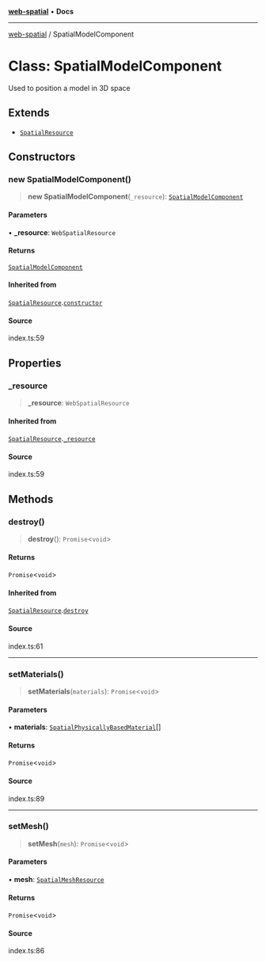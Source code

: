 [**web-spatial**](../README.md) • **Docs**

***

[web-spatial](../globals.md) / SpatialModelComponent

# Class: SpatialModelComponent

Used to position a model in 3D space

## Extends

- [`SpatialResource`](SpatialResource.md)

## Constructors

### new SpatialModelComponent()

> **new SpatialModelComponent**(`_resource`): [`SpatialModelComponent`](SpatialModelComponent.md)

#### Parameters

• **\_resource**: `WebSpatialResource`

#### Returns

[`SpatialModelComponent`](SpatialModelComponent.md)

#### Inherited from

[`SpatialResource`](SpatialResource.md).[`constructor`](SpatialResource.md#constructors)

#### Source

index.ts:59

## Properties

### \_resource

> **\_resource**: `WebSpatialResource`

#### Inherited from

[`SpatialResource`](SpatialResource.md).[`_resource`](SpatialResource.md#_resource)

#### Source

index.ts:59

## Methods

### destroy()

> **destroy**(): `Promise`\<`void`\>

#### Returns

`Promise`\<`void`\>

#### Inherited from

[`SpatialResource`](SpatialResource.md).[`destroy`](SpatialResource.md#destroy)

#### Source

index.ts:61

***

### setMaterials()

> **setMaterials**(`materials`): `Promise`\<`void`\>

#### Parameters

• **materials**: [`SpatialPhysicallyBasedMaterial`](SpatialPhysicallyBasedMaterial.md)[]

#### Returns

`Promise`\<`void`\>

#### Source

index.ts:89

***

### setMesh()

> **setMesh**(`mesh`): `Promise`\<`void`\>

#### Parameters

• **mesh**: [`SpatialMeshResource`](SpatialMeshResource.md)

#### Returns

`Promise`\<`void`\>

#### Source

index.ts:86
